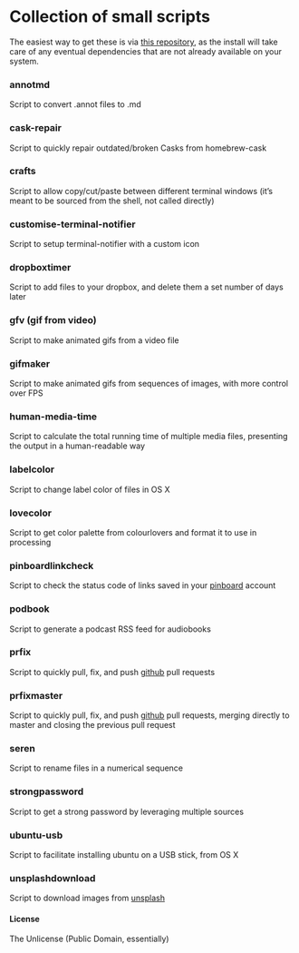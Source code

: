 # Collection of small scripts

The easiest way to get these is via [this repository](https://github.com/vitorgalvao/homebrew-tinyscripts), as the install will take care of any eventual dependencies that are not already available on your system.

### annotmd
Script to convert .annot files to .md

### cask-repair
Script to quickly repair outdated/broken Casks from homebrew-cask

### crafts
Script to allow copy/cut/paste between different terminal windows (it’s meant to be sourced from the shell, not called directly)

### customise-terminal-notifier
Script to setup terminal-notifier with a custom icon

### dropboxtimer
Script to add files to your dropbox, and delete them a set number of days later

### gfv (gif from video)
Script to make animated gifs from a video file

### gifmaker
Script to make animated gifs from sequences of images, with more control over FPS

### human-media-time
Script to calculate the total running time of multiple media files, presenting the output in a human-readable way

### labelcolor
Script to change label color of files in OS X

### lovecolor
Script to get color palette from colourlovers and format it to use in processing

### pinboardlinkcheck
Script to check the status code of links saved in your [pinboard](https://pinboard.in/) account

### podbook
Script to generate a podcast RSS feed for audiobooks

### prfix
Script to quickly pull, fix, and push [github](https://github.com/) pull requests

### prfixmaster
Script to quickly pull, fix, and push [github](https://github.com/) pull requests, merging directly to master and closing the previous pull request

### seren
Script to rename files in a numerical sequence

### strongpassword
Script to get a strong password by leveraging multiple sources

### ubuntu-usb
Script to facilitate installing ubuntu on a USB stick, from OS X

### unsplashdownload
Script to download images from [unsplash](https://unsplash.com/)

#### License
The Unlicense (Public Domain, essentially)

